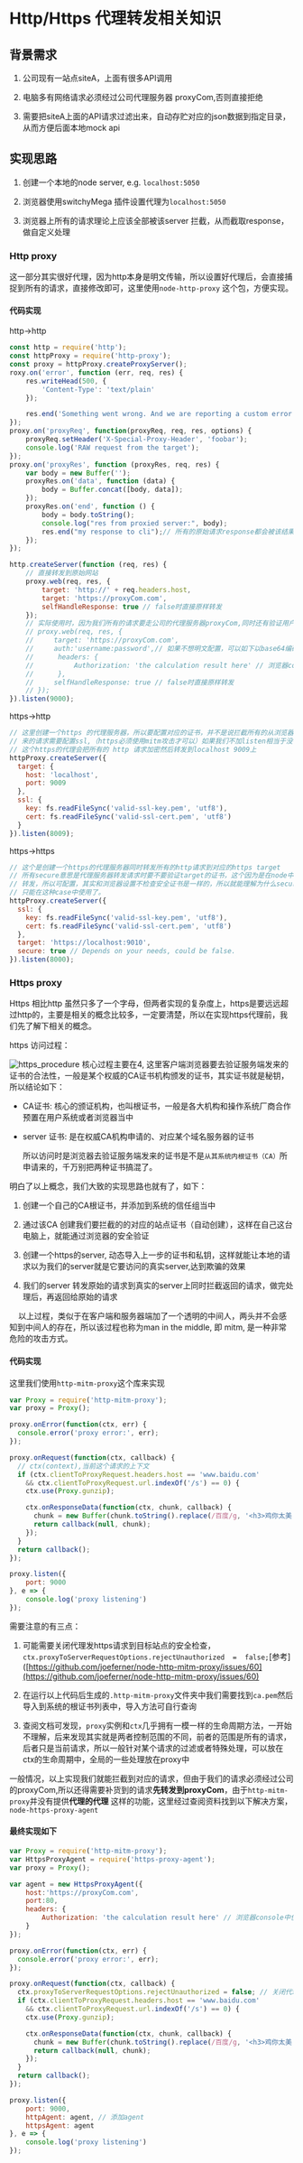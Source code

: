 # Http/Https 代理转发相关知识

## 背景需求

1. 公司现有一站点siteA，上面有很多API调用

2. 电脑多有网络请求必须经过公司代理服务器 proxyCom,否则直接拒绝

3. 需要把siteA上面的API请求过滤出来，自动存贮对应的json数据到指定目录，从而方便后面本地mock api  
   

## 实现思路

1. 创建一个本地的node server, e.g. `localhost:5050`

2. 浏览器使用switchyMega 插件设置代理为`localhost:5050`

3. 浏览器上所有的请求理论上应该全部被该server 拦截，从而截取response，做自定义处理

### Http proxy

这一部分其实很好代理，因为http本身是明文传输，所以设置好代理后，会直接捕捉到所有的请求，直接修改即可，这里使用`node-http-proxy` 这个包，方便实现。

#### 代码实现

http->http

```javascript
const http = require('http');
const httpProxy = require('http-proxy');
const proxy = httpProxy.createProxyServer(); 
roxy.on('error', function (err, req, res) {
    res.writeHead(500, {
        'Content-Type': 'text/plain'
    });

    res.end('Something went wrong. And we are reporting a custom error message.');
});
proxy.on('proxyReq', function(proxyReq, req, res, options) {
    proxyReq.setHeader('X-Special-Proxy-Header', 'foobar');
    console.log('RAW request from the target');
});
proxy.on('proxyRes', function (proxyRes, req, res) {
    var body = new Buffer('');
    proxyRes.on('data', function (data) {
        body = Buffer.concat([body, data]);
    });
    proxyRes.on('end', function () {
        body = body.toString();
        console.log("res from proxied server:", body);
        res.end("my response to cli");// 所有的原始请求response都会被该结果重写
    });
});

http.createServer(function (req, res) {
    // 直接转发到原始网站
    proxy.web(req, res, {
        target: 'http://' + req.headers.host,
        target: 'https://proxyCom.com',
        selfHandleResponse: true // false时直接原样转发
    });
    // 实际使用时，因为我们所有的请求要走公司的代理服务器proxyCom,同时还有验证用户，所以设置如下
    // proxy.web(req, res, {
    //     target: 'https://proxyCom.com',
    //     auth:'username:password',// 如果不想明文配置，可以如下以base64编码配置在headers中
    //      headers: {
    //          Authorization: 'the calculation result here' // 浏览器console中使用btoa('username:password')
    //      },
    //     selfHandleResponse: true // false时直接原样转发
    // });
}).listen(9000);

```

https->http

```javascript
// 这里创建一个https 的代理服务器，所以要配置对应的证书，并不是说拦截所有的从浏览器
// 来的请求需要配置ssl,（https必须使用mitm攻击才可以）如果我们不加listen相当于没有创建这个代理的server
// 这个https的代理会把所有的 http 请求加密然后转发到localhost 9009上
httpProxy.createServer({
  target: {
    host: 'localhost',
    port: 9009
  },
  ssl: {
    key: fs.readFileSync('valid-ssl-key.pem', 'utf8'),
    cert: fs.readFileSync('valid-ssl-cert.pem', 'utf8')
  }
}).listen(8009);
```

https->https

```javascript
// 这个是创建一个https的代理服务器同时转发所有的http请求到对应的https target
// 所有secure意思是代理服务器转发请求时要不要验证target的证书，这个因为是在node中
// 转发，所以可配置，其实和浏览器设置不检查安全证书是一样的，所以就能理解为什么secure
// 只能在这种case中使用了。 
httpProxy.createServer({
  ssl: {
    key: fs.readFileSync('valid-ssl-key.pem', 'utf8'),
    cert: fs.readFileSync('valid-ssl-cert.pem', 'utf8')
  },
  target: 'https://localhost:9010',
  secure: true // Depends on your needs, could be false.
}).listen(8000);
```

### Https proxy

Https 相比http 虽然只多了一个字母，但两者实现的复杂度上，https是要远远超过http的，主要是相关的概念比较多，一定要清楚，所以在实现https代理前，我们先了解下相关的概念。

https 访问过程：

![https_procedure](../../resource/https_procedure.png) 核心过程主要在4, 这里客户端浏览器要去验证服务端发来的证书的合法性，一般是某个权威的CA证书机构颁发的证书，其实证书就是秘钥，所以结论如下：

- CA证书: 核心的颁证机构，也叫根证书，一般是各大机构和操作系统厂商合作预置在用户系统或者浏览器当中

- server 证书: 是在权威CA机构申请的、对应某个域名服务器的证书
  
  所以访问时是浏览器去验证服务端发来的证书是不是`从其系统内根证书（CA）`所申请来的，千万别把两种证书搞混了。

明白了以上概念，我们大致的实现思路也就有了，如下：

1. 创建一个自己的CA根证书，并添加到系统的信任组当中

2. 通过该CA 创建我们要拦截的的对应的站点证书（自动创建），这样在自己这台电脑上，就能通过浏览器的安全验证

3. 创建一个https的server, 动态导入上一步的证书和私钥，这样就能让本地的请求以为我们的server就是它要访问的真实server,达到欺骗的效果

4. 我们的server 转发原始的请求到真实的server上同时拦截返回的请求，做完处理后，再返回给原始的请求

    以上过程，类似于在客户端和服务器端加了一个透明的中间人，两头并不会感知到中间人的存在，所以该过程也称为man in the middle, 即 mitm, 是一种非常危险的攻击方式。

#### 代码实现

这里我们使用`http-mitm-proxy`这个库来实现

```javascript
var Proxy = require('http-mitm-proxy');
var proxy = Proxy();

proxy.onError(function(ctx, err) {
  console.error('proxy error:', err);
});

proxy.onRequest(function(ctx, callback) {
  // ctx(context),当前这个请求的上下文
  if (ctx.clientToProxyRequest.headers.host == 'www.baidu.com'
    && ctx.clientToProxyRequest.url.indexOf('/s') == 0) {
    ctx.use(Proxy.gunzip);

    ctx.onResponseData(function(ctx, chunk, callback) {
      chunk = new Buffer(chunk.toString().replace(/百度/g, '<h3>鸡你太美!</h3>'));//这样会把百度搜索结果中的所以‘百度’字符替换成目标字符，可以自定义我们的其他处理
      return callback(null, chunk);
    });
  }
  return callback();
});

proxy.listen({
	port: 9000
}, e => {
	console.log('proxy listening')
});
```

需要注意的有三点：

1. 可能需要关闭代理发https请求到目标站点的安全检查，`ctx.proxyToServerRequestOptions.rejectUnauthorized  =  false;`[参考]([https://github.com/joeferner/node-http-mitm-proxy/issues/60](https://github.com/joeferner/node-http-mitm-proxy/issues/60)

2. 在运行以上代码后生成的`.http-mitm-proxy`文件夹中我们需要找到`ca.pem`然后导入到系统的根证书列表中，导入方法可自行查询

3. 查阅文档可发现，`proxy`实例和`ctx`几乎拥有一模一样的生命周期方法，一开始不理解，后来发现其实就是两者控制范围的不同，前者的范围是所有的请求，后者只是当前请求，所以一般针对某个请求的过滤或者特殊处理，可以放在ctx的生命周期中，全局的一些处理放在proxy中

一般情况，以上实现我们就能拦截到对应的请求，但由于我们的请求必须经过公司的proxyCom,所以还得需要补货到的请求**先转发到proxyCom**，由于`http-mitm-proxy`并没有提供**代理的代理** 这样的功能，这里经过查阅资料找到以下解决方案，`node-https-proxy-agent`

#### 最终实现如下

```javascript
var Proxy = require('http-mitm-proxy');
var HttpsProxyAgent = require('https-proxy-agent');
var proxy = Proxy();

var agent = new HttpsProxyAgent({
    host:'https://proxyCom.com',
    port:80,
    headers: {
        Authorization: 'the calculation result here' // 浏览器console中使用btoa('username:password')
    }
});

proxy.onError(function(ctx, err) {
  console.error('proxy error:', err);
});

proxy.onRequest(function(ctx, callback) {
  ctx.proxyToServerRequestOptions.rejectUnauthorized = false; // 关闭代理发https请求到目标站点的安全检查
  if (ctx.clientToProxyRequest.headers.host == 'www.baidu.com'
    && ctx.clientToProxyRequest.url.indexOf('/s') == 0) {
    ctx.use(Proxy.gunzip);

    ctx.onResponseData(function(ctx, chunk, callback) {
      chunk = new Buffer(chunk.toString().replace(/百度/g, '<h3>鸡你太美!</h3>'));
      return callback(null, chunk);
    });
  }
  return callback();
});

proxy.listen({
	port: 9000,
	httpAgent: agent, // 添加agent
	httpsAgent: agent
}, e => {
	console.log('proxy listening')
});
```












